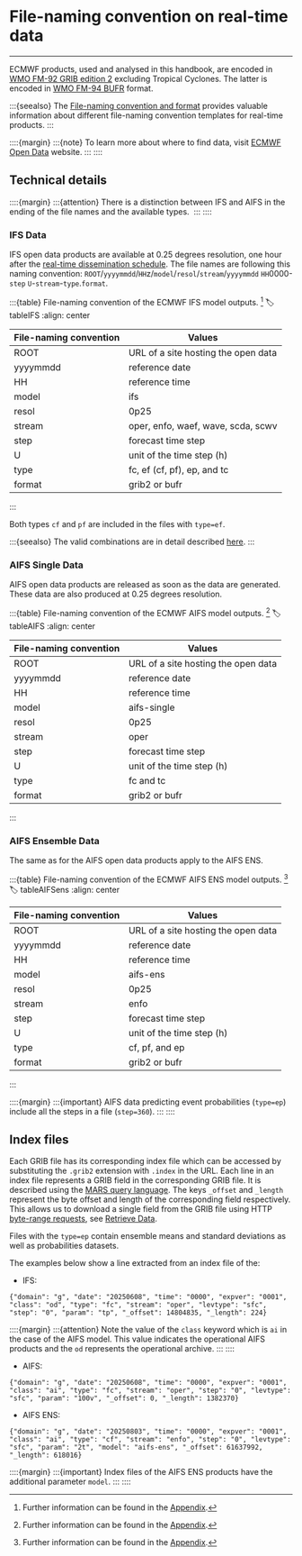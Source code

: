 # File-naming convention on real-time data
---

ECMWF products, used and analysed in this handbook, are encoded in [WMO FM-92 GRIB edition 2](https://codes.wmo.int/codeform/_grib2) excluding Tropical Cyclones. The latter is encoded in [WMO FM-94 BUFR](https://codes.wmo.int/codeform/_bufr4) format.

:::{seealso}
The [File-naming convention and format](https://confluence.ecmwf.int/display/DAC/File+naming+convention+and+format+for+real-time+data#Filenamingconventionandformatforrealtimedata-Naming-AIFSviadissemination) provides valuable information about different file-naming convention templates for real-time products.
:::

::::{margin}
:::{note}
To learn more about where to find data, visit [ECMWF Open Data](../datadownload/find-data.ipynb) website.
:::
::::

## Technical details
::::{margin}
:::{attention}
There is a distinction between IFS and AIFS in the ending of the file names and the available types. 
:::
::::

### IFS Data
IFS open data products are available at 0.25 degrees resolution, one hour after the [real-time dissemination schedule](https://confluence.ecmwf.int/display/DAC/Dissemination+schedule). The file names are following this naming convention: `ROOT`/`yyyymmdd`/`HH`z/`model`/`resol`/`stream`/`yyyymmdd` `HH`0000-`step` `U`-`stream`-`type`.`format`.

:::{table} File-naming convention of the ECMWF IFS model outputs. [^1]
:label: tableIFS
:align: center

| File-naming convention | Values |
| -------- | ---- |
| ROOT | URL of a site hosting the open data |
| yyyymmdd | reference date |
| HH | reference time |
| model | ifs |
| resol | 0p25 |
| stream | oper, enfo, waef, wave, scda, scwv |
| step | forecast time step |
| U | unit of the time step (h) |
| type | fc, ef (cf, pf), ep, and tc |
| format | grib2 or bufr |
:::

Both types `cf` and `pf` are included in the files with `type=ef`. <br>

:::{seealso}
The valid combinations are in detail described [here](https://confluence.ecmwf.int/display/DAC/ECMWF+open+data%3A+real-time+forecasts+from+IFS+and+AIFS).
:::

### AIFS Single Data
AIFS open data products are released as soon as the data are generated. These data are also produced at 0.25 degrees resolution.

:::{table} File-naming convention of the ECMWF AIFS model outputs. [^1]
:label: tableAIFS
:align: center

| File-naming convention | Values |
| -------- | ---- |
| ROOT | URL of a site hosting the open data |
| yyyymmdd | reference date |
| HH | reference time |
| model | aifs-single |
| resol | 0p25 |
| stream | oper |
| step | forecast time step |
| U | unit of the time step (h) |
| type | fc and tc|
| format | grib2 or bufr |
:::

### AIFS Ensemble Data
The same as for the AIFS open data products apply to the AIFS ENS.

:::{table} File-naming convention of the ECMWF AIFS ENS model outputs. [^1]
:label: tableAIFSens
:align: center

| File-naming convention | Values |
| -------- | ---- |
| ROOT | URL of a site hosting the open data |
| yyyymmdd | reference date |
| HH | reference time |
| model | aifs-ens |
| resol | 0p25 |
| stream | enfo |
| step | forecast time step |
| U | unit of the time step (h) |
| type | cf, pf, and ep |
| format | grib2 or bufr |
:::

::::{margin}
:::{important}
AIFS data predicting event probabilities (`type=ep`) include all the steps in a file (`step=360`).
:::
::::

## Index files
Each GRIB file has its corresponding index file which can be accessed by substituting the `.grib2` extension with `.index` in the URL. Each line in an index file represents a GRIB field in the corresponding GRIB file. It is described using the [MARS query language](https://confluence.ecmwf.int/display/WEBAPI/Brief+MARS+request+syntax). The keys `_offset`  and `_length` represent the byte offset and length of the corresponding field respectively. This allows us to download a single field from the GRIB file using HTTP [byte-range requests](https://www.keycdn.com/support/byte-range-requests), see [Retrieve Data](../datadownload/data-download.ipynb). <br>

Files with the `type=ep` contain ensemble means and standard deviations as well as probabilities datasets.<br>

The examples below show a line extracted from an index file of the:
- IFS:
```
{"domain": "g", "date": "20250608", "time": "0000", "expver": "0001", "class": "od", "type": "fc", "stream": "oper", "levtype": "sfc", "step": "0", "param": "tp", "_offset": 14804835, "_length": 224}
```
::::{margin}
:::{attention}
Note the value of the `class` keyword which is `ai` in the case of the AIFS model. This value indicates the operational AIFS products and the `od` represents the operational archive.
:::
::::

- AIFS:

```
{"domain": "g", "date": "20250608", "time": "0000", "expver": "0001", "class": "ai", "type": "fc", "stream": "oper", "step": "0", "levtype": "sfc", "param": "100v", "_offset": 0, "_length": 1382370}
```
- AIFS ENS:
```
{"domain": "g", "date": "20250803", "time": "0000", "expver": "0001", "class": "ai", "type": "cf", "stream": "enfo", "step": "0", "levtype": "sfc", "param": "2t", "model": "aifs-ens", "_offset": 61637992, "_length": 618016}
```
::::{margin}
:::{important}
Index files of the AIFS ENS products have the additional parameter `model`.
:::
::::

[^1]: Further information can be found in the [Appendix](../appendix.md).
